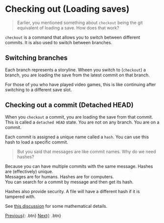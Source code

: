 # Checking out (Loading saves)

> Earlier, you mentioned something about `checkout` being the git equivalent of loading a save. How does that work?

`checkout` is a command that allows you to switch between different commits. It is also used to switch between branches.

## Switching branches

Each branch represents a storyline. Wheen you switch to (`checkout`) a branch, you are loading the save from the latest commit on that branch.

For those of you who have played video games, this is like continuing after switching to a different save slot.

## Checking out a commit (Detached HEAD)

When you `checkout` a commit, you are loading the save from that commit. This is called a `detached HEAD` state. You are not on any branch. You are on a commit.

Each commit is assigned a unique name called a `hash`. You can use this hash to load a specific commit.

> But you said that messages are like commit names. Why do we need hashes?

Because you can have multiple commits with the same message. Hashes are (effectively) unique.  
Messages are for humans. Hashes are for computers.  
You can search for a commit by message and then get its hash.

Hashes also provide security. A file will have a different hash if it is tampered with.

See [this discussion](https://stackoverflow.com/q/2444321/8659747) for some mathematical details.

[Previous](./chapter2.md){: .btn} [Next](./chapter4.md){: .btn}
